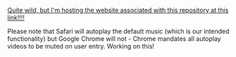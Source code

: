 [Quite wild, but I'm hosting the website associated with this repository at this link!!!!](https://music-box-frontend.vercel.app)

Please note that Safari will autoplay the default music (which is our intended functionality) but Google Chrome will not - Chrome mandates all autoplay videos to be muted on user entry. Working on this!
